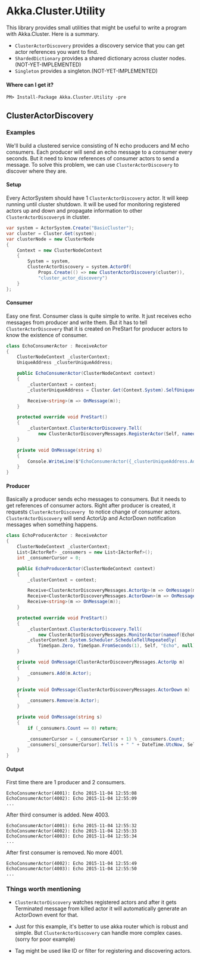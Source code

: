 # Akka.Cluster.Utility

This library provides small utilities that might be useful to write a program
with Akka.Cluster. Here is a summary.

 - `ClusterActorDiscovery`
   provides a discovery service that you can get actor references you want to find.
 - `ShardedDictionary`
   provides a shared dictionary across cluster nodes. (NOT-YET-IMPLEMENTED)
 - `Singleton`
   provides a singleton.(NOT-YET-IMPLEMENTED)

#### Where can I get it?

```
PM> Install-Package Akka.Cluster.Utility -pre
```

## ClusterActorDiscovery

### Examples

We'll build a clustered service consisting of N echo producers and M echo consumers.
Each producer will send an echo message to a consumer every seconds.
But it need to know references of consumer actors to send a message.
To solve this problem, we can use `ClusterActorDiscovery` to discover where they are.

#### Setup

Every ActorSystem should have 1 `ClusterActorDiscovery` actor. It will keep running until
cluster shutdown. It will be used for monitoring registered actors up and down and
propagate information to other `ClusterActorDiscovery`s in cluster.

```csharp
var system = ActorSystem.Create("BasicCluster");
var cluster = Cluster.Get(system);
var clusterNode = new ClusterNode
{
    Context = new ClusterNodeContext
    {
        System = system,
        ClusterActorDiscovery = system.ActorOf(
            Props.Create(() => new ClusterActorDiscovery(cluster)),
            "cluster_actor_discovery")
    }
};
```

#### Consumer

Easy one first. Consumer class is quite simple to write.
It just receives echo messages from producer and write them.
But it has to tell `ClusterActorDiscovery` that it is created on PreStart for producer actors
to know the existence of consumer.

```csharp
class EchoConsumerActor : ReceiveActor
{
    ClusterNodeContext _clusterContext;
    UniqueAddress _clusterUniqueAddress;

    public EchoConsumerActor(ClusterNodeContext context)
    {
        _clusterContext = context;
        _clusterUniqueAddress = Cluster.Get(Context.System).SelfUniqueAddress;

        Receive<string>(m => OnMessage(m));
    }

    protected override void PreStart()
    {
        _clusterContext.ClusterActorDiscovery.Tell(
            new ClusterActorDiscoveryMessages.RegisterActor(Self, nameof(EchoConsumerActor)));
    }

    private void OnMessage(string s)
    {
        Console.WriteLine($"EchoConsumerActor({_clusterUniqueAddress.Address.Port}): {s}");
    }
}
```

#### Producer

Basically a producer sends echo messages to consumers. But it needs to get references
of consumer actors. Right after producer is created, it requests `ClusterActorDiscovery ` to
notice change of consumer actors. `ClusterActorDiscovery` will send ActorUp and ActorDown
notification messages when something happens.

```csharp
class EchoProducerActor : ReceiveActor
{
    ClusterNodeContext _clusterContext;
    List<IActorRef> _consumers = new List<IActorRef>();
    int _consumerCursor = 0;

    public EchoProducerActor(ClusterNodeContext context)
    {
        _clusterContext = context;

        Receive<ClusterActorDiscoveryMessages.ActorUp>(m => OnMessage(m));
        Receive<ClusterActorDiscoveryMessages.ActorDown>(m => OnMessage(m));
        Receive<string>(m => OnMessage(m));
    }

    protected override void PreStart()
    {
        _clusterContext.ClusterActorDiscovery.Tell(
            new ClusterActorDiscoveryMessages.MonitorActor(nameof(EchoConsumerActor)));
        _clusterContext.System.Scheduler.ScheduleTellRepeatedly(
            TimeSpan.Zero, TimeSpan.FromSeconds(1), Self, "Echo", null);
    }

    private void OnMessage(ClusterActorDiscoveryMessages.ActorUp m)
    {
        _consumers.Add(m.Actor);
    }

    private void OnMessage(ClusterActorDiscoveryMessages.ActorDown m)
    {
        _consumers.Remove(m.Actor);
    }

    private void OnMessage(string s)
    {
        if (_consumers.Count == 0) return;

        _consumerCursor = (_consumerCursor + 1) % _consumers.Count;
        _consumers[_consumerCursor].Tell(s + " " + DateTime.UtcNow, Self);
    }
}
```

#### Output

First time there are 1 producer and 2 consumers.
```
EchoConsumerActor(4001): Echo 2015-11-04 12:55:08
EchoConsumerActor(4002): Echo 2015-11-04 12:55:09
...
```

After third consumer is added. New 4003.
```
EchoConsumerActor(4001): Echo 2015-11-04 12:55:32
EchoConsumerActor(4002): Echo 2015-11-04 12:55:33
EchoConsumerActor(4003): Echo 2015-11-04 12:55:34
...
```

After first consumer is removed. No more 4001.
```
EchoConsumerActor(4002): Echo 2015-11-04 12:55:49
EchoConsumerActor(4003): Echo 2015-11-04 12:55:50
...
```

### Things worth mentioning

 - `ClusterActorDiscovery` watches registered actors and after it gets Terminated
   message from killed actor it will automatically generate an ActorDown event
   for that.

 - Just for this example, it's better to use akka router which is robust and simple.
   But `ClusterActorDiscovery` can handle more complex cases. (sorry for poor example)

 - Tag might be used like ID or filter for registering and discovering actors.
